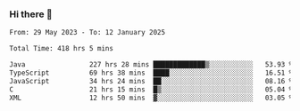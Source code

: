 ### Hi there 👋

<!--START_SECTION:waka-->

```txt
From: 29 May 2023 - To: 12 January 2025

Total Time: 418 hrs 5 mins

Java                227 hrs 28 mins █████████████▒░░░░░░░░░░░   53.93 %
TypeScript          69 hrs 38 mins  ████░░░░░░░░░░░░░░░░░░░░░   16.51 %
JavaScript          34 hrs 24 mins  ██░░░░░░░░░░░░░░░░░░░░░░░   08.16 %
C                   21 hrs 15 mins  █▒░░░░░░░░░░░░░░░░░░░░░░░   05.04 %
XML                 12 hrs 50 mins  ▓░░░░░░░░░░░░░░░░░░░░░░░░   03.05 %
```

<!--END_SECTION:waka-->
<!--
**the-beef-calculator/the-beef-calculator** is a ✨ _special_ ✨ repository because its `README.md` (this file) appears on your GitHub profile.

Here are some ideas to get you started:

- 🔭 I’m currently working on ...
- 🌱 I’m currently learning ...
- 👯 I’m looking to collaborate on ...
- 🤔 I’m looking for help with ...
- 💬 Ask me about ...
- 📫 How to reach me: ...
- 😄 Pronouns: ...
- ⚡ Fun fact: ...
-->
